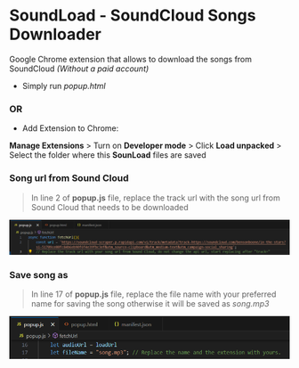 # SoundLoad - SoundCloud Songs Downloader
Google Chrome extension that allows to download the songs from SoundCloud _(Without a paid account)_

- Simply run _popup.html_

### OR

- Add Extension to Chrome:

**Manage Extensions** > Turn on **Developer mode** > Click **Load unpacked** > Select the folder where this **SounLoad** files are saved

### Song url from Sound Cloud
> In line 2 of __popup.js__ file, replace the track url with the song url from Sound Cloud that needs to be downloaded  

![](snaps/snap1.png)

### Save song as
> In line 17 of __popup.js__ file, replace the file name with your preferred name for saving the song otherwise it will be saved as _song.mp3_  

![](snaps/snap2.png)
  
